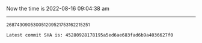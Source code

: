 Now the time is 2022-08-16 09:04:38 am

---

<small>268743090530051209521753162215251</small>

```txt
Latest commit SHA is: 45280928178195a5ed6ae683fad6b9a4036627f0
```
